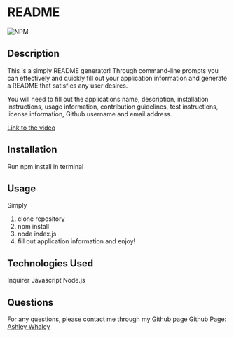 
# README
![NPM](https://img.shields.io/npm/l/inquirer?style=flat-square)

## Description 
This is a simply README generator!
Through command-line prompts you can effectively and quickly fill out your application information and generate a README that satisfies any user desires.

You will need to fill out the applications name, description, installation instructions, usage information, contribution guidelines, test instructions, license information, Github username and email address.

[Link to the video](https://drive.google.com/file/d/1YjhgBIuRJeLS2kGIYrCszq-bfynqsXyH/view)

## Installation
Run npm install in terminal 

## Usage
Simply 
1. clone repository
2. npm install
3. node index.js
4. fill out application information and enjoy!

## Technologies Used
Inquirer
Javascript
Node.js

## Questions
For any questions, please contact me through my Github page
Github Page: [Ashley Whaley](https://github.com/AshleyWhaley)